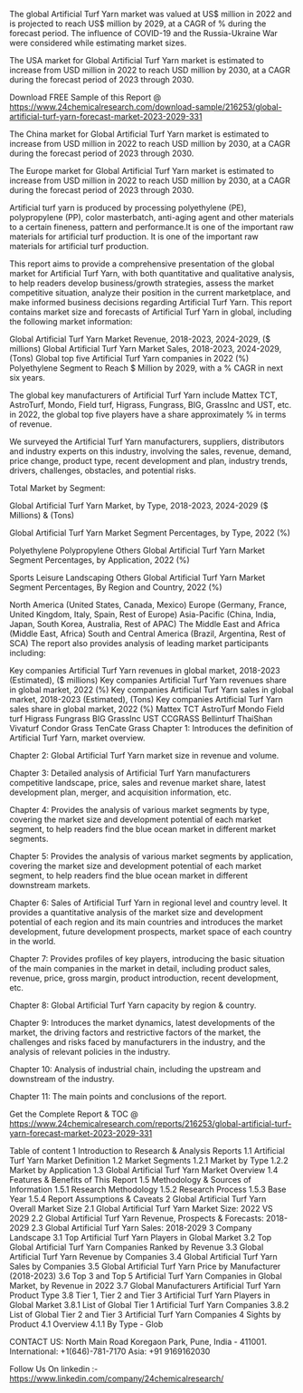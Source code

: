 The global Artificial Turf Yarn market was valued at US$ million in 2022 and is projected to reach US$ million by 2029, at a CAGR of % during the forecast period. The influence of COVID-19 and the Russia-Ukraine War were considered while estimating market sizes.

The USA market for Global Artificial Turf Yarn  market is estimated to increase from USD million in 2022 to reach USD million by 2030, at a CAGR during the forecast period of 2023 through 2030.

Download FREE Sample of this Report @ https://www.24chemicalresearch.com/download-sample/216253/global-artificial-turf-yarn-forecast-market-2023-2029-331

The China market for Global Artificial Turf Yarn market is estimated to increase from USD million in 2022 to reach USD million by 2030, at a CAGR during the forecast period of 2023 through 2030.

The Europe market for Global Artificial Turf Yarn market is estimated to increase from USD million in 2022 to reach USD million by 2030, at a CAGR during the forecast period of 2023 through 2030.

Artificial turf yarn is produced by processing polyethylene (PE), polypropylene (PP), color masterbatch, anti-aging agent and other materials to a certain fineness, pattern and performance.It is one of the important raw materials for artificial turf production. It is one of the important raw materials for artificial turf production.

This report aims to provide a comprehensive presentation of the global market for Artificial Turf Yarn, with both quantitative and qualitative analysis, to help readers develop business/growth strategies, assess the market competitive situation, analyze their position in the current marketplace, and make informed business decisions regarding Artificial Turf Yarn. This report contains market size and forecasts of Artificial Turf Yarn in global, including the following market information:

Global Artificial Turf Yarn Market Revenue, 2018-2023, 2024-2029, ($ millions)
Global Artificial Turf Yarn Market Sales, 2018-2023, 2024-2029, (Tons)
Global top five Artificial Turf Yarn companies in 2022 (%)
Polyethylene Segment to Reach $ Million by 2029, with a % CAGR in next six years.

The global key manufacturers of Artificial Turf Yarn include Mattex TCT, AstroTurf, Mondo, Field turf, Higrass, Fungrass, BIG, GrassInc and UST, etc. in 2022, the global top five players have a share approximately % in terms of revenue.

We surveyed the Artificial Turf Yarn manufacturers, suppliers, distributors and industry experts on this industry, involving the sales, revenue, demand, price change, product type, recent development and plan, industry trends, drivers, challenges, obstacles, and potential risks.

Total Market by Segment:

Global Artificial Turf Yarn Market, by Type, 2018-2023, 2024-2029 ($ Millions) & (Tons)

Global Artificial Turf Yarn Market Segment Percentages, by Type, 2022 (%)

Polyethylene
Polypropylene
Others
Global Artificial Turf Yarn Market Segment Percentages, by Application, 2022 (%)

Sports
Leisure
Landscaping
Others
Global Artificial Turf Yarn Market Segment Percentages, By Region and Country, 2022 (%)

North America (United States, Canada, Mexico)
Europe (Germany, France, United Kingdom, Italy, Spain, Rest of Europe)
Asia-Pacific (China, India, Japan, South Korea, Australia, Rest of APAC)
The Middle East and Africa (Middle East, Africa)
South and Central America (Brazil, Argentina, Rest of SCA)
The report also provides analysis of leading market participants including:

Key companies Artificial Turf Yarn revenues in global market, 2018-2023 (Estimated), ($ millions)
Key companies Artificial Turf Yarn revenues share in global market, 2022 (%)
Key companies Artificial Turf Yarn sales in global market, 2018-2023 (Estimated), (Tons)
Key companies Artificial Turf Yarn sales share in global market, 2022 (%)
Mattex TCT
AstroTurf
Mondo
Field turf
Higrass
Fungrass
BIG
GrassInc
UST
CCGRASS
Bellinturf
ThaiShan
Vivaturf
Condor Grass
TenCate Grass
Chapter 1: Introduces the definition of Artificial Turf Yarn, market overview.

Chapter 2: Global Artificial Turf Yarn market size in revenue and volume.

Chapter 3: Detailed analysis of Artificial Turf Yarn manufacturers competitive landscape, price, sales and revenue market share, latest development plan, merger, and acquisition information, etc.

Chapter 4: Provides the analysis of various market segments by type, covering the market size and development potential of each market segment, to help readers find the blue ocean market in different market segments.

Chapter 5: Provides the analysis of various market segments by application, covering the market size and development potential of each market segment, to help readers find the blue ocean market in different downstream markets.

Chapter 6: Sales of Artificial Turf Yarn in regional level and country level. It provides a quantitative analysis of the market size and development potential of each region and its main countries and introduces the market development, future development prospects, market space of each country in the world.

Chapter 7: Provides profiles of key players, introducing the basic situation of the main companies in the market in detail, including product sales, revenue, price, gross margin, product introduction, recent development, etc.

Chapter 8: Global Artificial Turf Yarn capacity by region & country.

Chapter 9: Introduces the market dynamics, latest developments of the market, the driving factors and restrictive factors of the market, the challenges and risks faced by manufacturers in the industry, and the analysis of relevant policies in the industry.

Chapter 10: Analysis of industrial chain, including the upstream and downstream of the industry.

Chapter 11: The main points and conclusions of the report.

Get the Complete Report & TOC @ https://www.24chemicalresearch.com/reports/216253/global-artificial-turf-yarn-forecast-market-2023-2029-331

Table of content
1 Introduction to Research & Analysis Reports
1.1 Artificial Turf Yarn Market Definition
1.2 Market Segments
1.2.1 Market by Type
1.2.2 Market by Application
1.3 Global Artificial Turf Yarn Market Overview
1.4 Features & Benefits of This Report
1.5 Methodology & Sources of Information
1.5.1 Research Methodology
1.5.2 Research Process
1.5.3 Base Year
1.5.4 Report Assumptions & Caveats
2 Global Artificial Turf Yarn Overall Market Size
2.1 Global Artificial Turf Yarn Market Size: 2022 VS 2029
2.2 Global Artificial Turf Yarn Revenue, Prospects & Forecasts: 2018-2029
2.3 Global Artificial Turf Yarn Sales: 2018-2029
3 Company Landscape
3.1 Top Artificial Turf Yarn Players in Global Market
3.2 Top Global Artificial Turf Yarn Companies Ranked by Revenue
3.3 Global Artificial Turf Yarn Revenue by Companies
3.4 Global Artificial Turf Yarn Sales by Companies
3.5 Global Artificial Turf Yarn Price by Manufacturer (2018-2023)
3.6 Top 3 and Top 5 Artificial Turf Yarn Companies in Global Market, by Revenue in 2022
3.7 Global Manufacturers Artificial Turf Yarn Product Type
3.8 Tier 1, Tier 2 and Tier 3 Artificial Turf Yarn Players in Global Market
3.8.1 List of Global Tier 1 Artificial Turf Yarn Companies
3.8.2 List of Global Tier 2 and Tier 3 Artificial Turf Yarn Companies
4 Sights by Product
4.1 Overview
4.1.1 By Type - Glob

CONTACT US:
North Main Road Koregaon Park, Pune, India - 411001.
International: +1(646)-781-7170
Asia: +91 9169162030

Follow Us On linkedin :- https://www.linkedin.com/company/24chemicalresearch/
